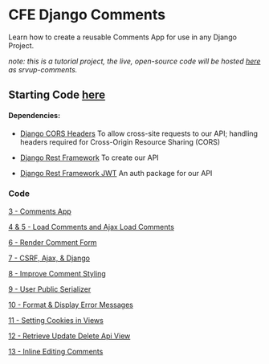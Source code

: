 # CFE Django Comments
Learn how to create a reusable Comments App for use in any Django Project. 

*note: this is a tutorial project, the live, open-source code will be hosted [here](https://github.com/srvup/srvup-comments) as srvup-comments.* 

## Starting Code [here](../../tree/4d3fecb8527751a990948a7a6217e25574dca104)

#### Dependencies:
- [Django CORS Headers](https://github.com/ottoyiu/django-cors-headers)
    To allow cross-site requests to our API; handling headers required for Cross-Origin Resource Sharing (CORS)

- [Django Rest Framework](http://www.django-rest-framework.org/)
    To create our API

- [Django Rest Framework JWT](https://github.com/GetBlimp/django-rest-framework-jwt)
    An auth package for our API


### Code

[3 - Comments App](../../tree/cc98b2271d3cc5c48bb0b741591da05fd94f2a4a)

[4 & 5 - Load Comments and Ajax Load Comments](../../tree/15d2e32f9bd0fbd1d6e39f9539d974097b399b8e)

[6 - Render Comment Form](../../tree/6be4500b6c69c4b8f719e8916a322e40edaf1896)

[7 - CSRF, Ajax, & Django](../../tree/33be80aed801d7e74874419947bba0e0b4aa2035)

[8 - Improve Comment Styling](../../tree/081c76333b98953cb89a6c15b4ad2177f0700593)

[9 - User Public Serializer](../../tree/7bcc5b7c16d8233cecb02e562040666e04fba5be)

[10 - Format & Display Error Messages](../../tree/0749cc0cd4dc826147cbc5e76ffb136698c58d8f)

[11 - Setting Cookies in Views](../../tree/9e66341b51972329b0c9278305e1c9898af27145)

[12 - Retrieve Update Delete Api View](../../tree/1832913f82ad8019f41e5cea59177d69c4ef7a88)

[13 - Inline Editing Comments](../../tree/0dec04da530e9f695945536de802207401b1fb3d)
